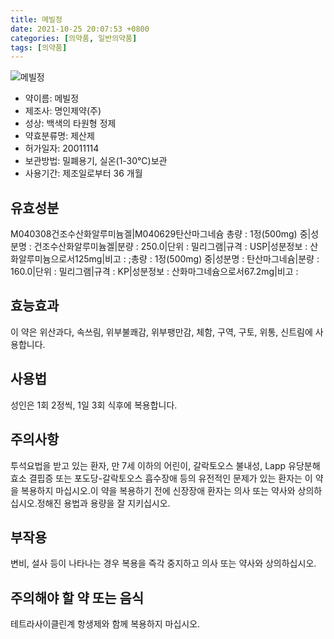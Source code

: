```yaml
---
title: 메빌정
date: 2021-10-25 20:07:53 +0800
categories: [의약품, 일반의약품]
tags: [의약품]
---
```

![메빌정](https://nedrug.mfds.go.kr/pbp/cmn/itemImageDownload/147427748827800064)

- 약이름: 메빌정
- 제조사: 명인제약(주)
- 성상: 백색의 타원형 정제
- 약효분류명: 제산제
- 허가일자: 20011114
- 보관방법: 밀폐용기, 실온(1-30℃)보관
- 사용기간: 제조일로부터 36 개월
## 유효성분
M040308건조수산화알루미늄겔|M040629탄산마그네슘
총량 : 1정(500mg) 중|성분명 : 건조수산화알루미늄겔|분량 : 250.0|단위 : 밀리그램|규격 : USP|성분정보 : 산화알루미늄으로서125mg|비고 : ;총량 : 1정(500mg) 중|성분명 : 탄산마그네슘|분량 : 160.0|단위 : 밀리그램|규격 : KP|성분정보 : 산화마그네슘으로서67.2mg|비고 :
## 효능효과
이 약은 위산과다, 속쓰림, 위부불쾌감, 위부팽만감, 체함, 구역, 구토, 위통, 신트림에 사용합니다.
## 사용법
성인은 1회 2정씩, 1일 3회 식후에 복용합니다.
## 주의사항
투석요법을 받고 있는 환자, 만 7세 이하의 어린이, 갈락토오스 불내성, Lapp 유당분해효소 결핍증 또는 포도당-갈락토오스 흡수장애 등의 유전적인 문제가 있는 환자는 이 약을 복용하지 마십시오.이 약을 복용하기 전에 신장장애 환자는 의사 또는 약사와 상의하십시오.정해진 용법과 용량을 잘 지키십시오.
## 부작용
변비, 설사 등이 나타나는 경우 복용을 즉각 중지하고 의사 또는 약사와 상의하십시오.
## 주의해야 할 약 또는 음식
테트라사이클린계 항생제와 함께 복용하지 마십시오.
